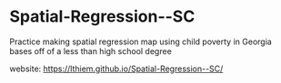 # Spatial-Regression--SC
Practice making spatial regression map using child poverty in Georgia bases off of a less than high school degree

website: https://lthiem.github.io/Spatial-Regression--SC/